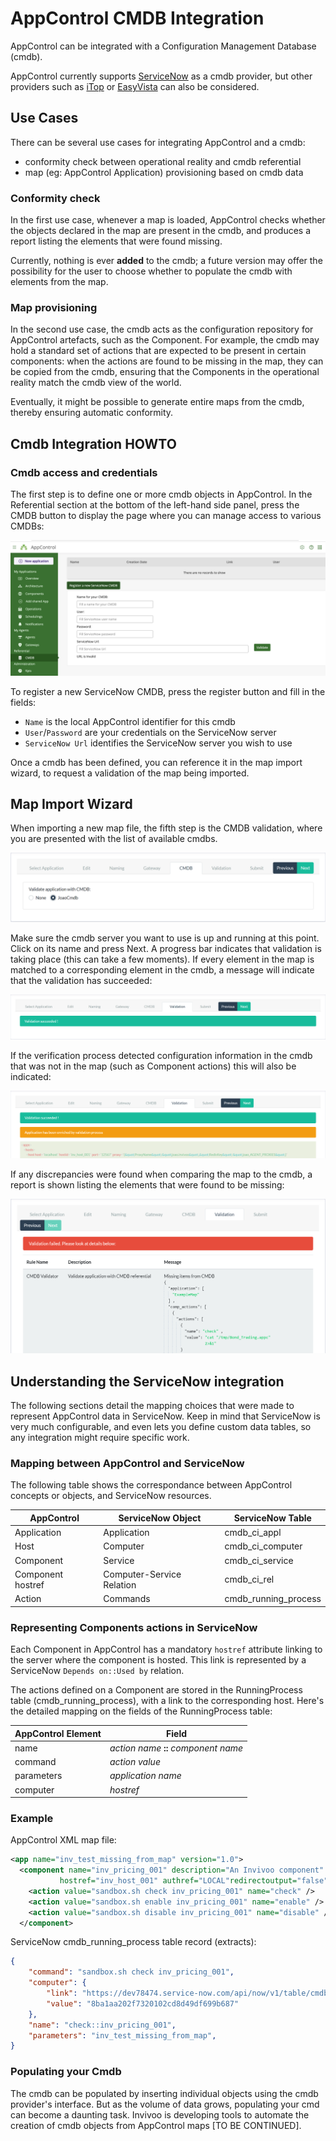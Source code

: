 # AppControl CMDB Integration

AppControl can be integrated with a Configuration Management Database (cmdb).

AppControl currently supports [ServiceNow](https://www.servicenow.com/) as a
cmdb provider, but other providers such
as [iTop](https://www.combodo.com/itop-193) or [EasyVista](https://www.easyvista.com/) can also be considered. 

## Use Cases

There can be several use cases for integrating AppControl and a cmdb:

* conformity check between operational reality and cmdb referential
* map (eg: AppControl Application) provisioning based on cmdb data 

### Conformity check

In the first use case, whenever a map is loaded, AppControl checks whether the
objects declared in the map are present in the cmdb, and produces a report
listing the elements that were found missing.

Currently, nothing is ever **added** to the cmdb; a future version may offer
the possibility for the user to choose whether to populate the cmdb with
elements from the map.

### Map provisioning

In the second use case, the cmdb acts as the configuration repository for
AppControl artefacts, such as the Component. For example, the cmdb may hold a
standard set of actions that are expected to be present in certain components:
when the actions are found to be missing in the map, they can be copied from
the cmdb, ensuring that the Components in the operational reality match the
cmdb view of the world.

Eventually, it might be possible to generate entire maps from the cmdb, thereby
ensuring automatic conformity. 

## Cmdb Integration HOWTO

### Cmdb access and credentials

The first step is to define one or more cmdb objects in AppControl. In the
Referential section at the bottom of the left-hand side panel, press the CMDB
button to display the page where you can manage access to various CMDBs:

![CMDB Referential](cmdb_referential.png)

To register a new ServiceNow CMDB, press the register button and fill in the
fields:

* `Name` is the local AppControl identifier for this cmdb
* `User`/`Password` are your credentials on the ServiceNow server
* `ServiceNow Url` identifies the ServiceNow server you wish to use

Once a cmdb has been defined, you can reference it in the map import wizard, to
request a validation of the map being imported.

## Map Import Wizard

When importing a new map file, the fifth step is the CMDB validation, where you
are presented with the list of available cmdbs. 

![CMDB List](cmdb_list.png)

Make sure the cmdb server you want to use is up and running at this
point. Click on its name and press Next. A progress bar indicates that
validation is taking place (this can take a few moments). If every element in
the map is matched to a corresponding element in the cmdb, a message will
indicate that the validation has succeeded:

![CMDB Validation Success](cmdb_valid_success.png)

If the verification process detected configuration information in the cmdb that
was not in the map (such as Component actions) this will also be indicated:

![CMDB Enrichment](cmdb_enrich.png)

If any discrepancies were found when comparing the map to the cmdb, a report is
shown listing the elements that were found to be missing:

![CMDB Validation Failed](cmdb_valid_fail.png)

## Understanding the ServiceNow integration

The following sections detail the mapping choices that were made to represent
AppControl data in ServiceNow. Keep in mind that ServiceNow is very much
configurable, and even lets you define custom data tables, so any integration
might require specific work. 

### Mapping between AppControl and ServiceNow

The following table shows the correspondance between AppControl concepts or
objects, and ServiceNow resources.

| AppControl | ServiceNow Object | ServiceNow Table |
| --- | --- | --- |
| Application | Application  | cmdb_ci_appl |
| Host | Computer | cmdb_ci_computer |
| Component | Service | cmdb_ci_service |
| Component hostref | Computer-Service Relation | cmdb_ci_rel |
| Action | Commands | cmdb_running_process |

### Representing Components actions in ServiceNow

Each Component in AppControl has a mandatory `hostref` attribute linking to the
server where the component is hosted. This link is represented by a ServiceNow
`Depends on::Used by` relation.

The actions defined on a Component are stored in the RunningProcess table
(cmdb_running_process), with a link to the corresponding host. Here's the
detailed mapping on the fields of the RunningProcess table:

| AppControl Element | Field |
| --- | --- |
| name | _action name_ **::** _component name_ | 
| command | _action value_ |
| parameters | _application name_ |
| computer | _hostref_ | 

### Example

AppControl XML map file:

```xml
<app name="inv_test_missing_from_map" version="1.0">
  <component name="inv_pricing_001" description="An Invivoo component" group="A group"
	       hostref="inv_host_001" authref="LOCAL"redirectoutput="false" type="file">
    <action value="sandbox.sh check inv_pricing_001" name="check" />
    <action value="sandbox.sh enable inv_pricing_001" name="enable" />
    <action value="sandbox.sh disable inv_pricing_001" name="disable" />
  </component>
```

ServiceNow cmdb_running_process table record (extracts):

```json
{
    "command": "sandbox.sh check inv_pricing_001",
    "computer": {
        "link": "https://dev78474.service-now.com/api/now/v1/table/cmdb_ci_computer/8ba1aa202f7320102cd8d49df699b687",
        "value": "8ba1aa202f7320102cd8d49df699b687"
    },
    "name": "check::inv_pricing_001",
    "parameters": "inv_test_missing_from_map",
}
```

### Populating your Cmdb

The cmdb can be populated by inserting individual objects using the cmdb
provider's interface. But as the volume of data grows, populating your cmd can
become a daunting task. Invivoo is developing tools to automate the creation of
cmdb objects from AppControl maps [TO BE CONTINUED].
